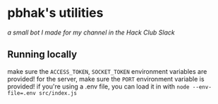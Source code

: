 # pbhak's utilities
_a small bot I made for my channel in the Hack Club Slack_

## Running locally
make sure the `ACCESS_TOKEN`, `SOCKET_TOKEN` environment variables are provided!
for the server, make sure the `PORT` environment variable is provided!
if you're using a .env file, you can load it in with `node --env-file=.env src/index.js`